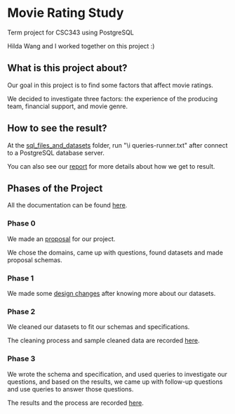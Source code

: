 # Movie Rating Study
Term project for CSC343 using PostgreSQL

Hilda Wang and I worked together on this project :)

## What is this project about?
Our goal in this project is to find some factors that affect movie ratings.

We decided to investigate three factors: the experience of the producing team, financial support, and movie genre.

## How to see the result?
At the [sql_files_and_datasets](https://github.com/yiyi-z/Project-CSC343-SQL-MovieRating/tree/main/sql_files_and_datasets) folder, run "\i queries-runner.txt" after connect to a PostgreSQL database server.

You can also see our [report](https://github.com/yiyi-z/Project-CSC343-SQL-MovieRating/blob/main/documentation/3-Investigation%20Process%20and%20Result.pdf) for more details about how we get to result.

## Phases of the Project
All the documentation can be found [here](https://github.com/yiyi-z/Project-CSC343-SQL-MovieRating/tree/main/documentation).

### Phase 0

We made an [proposal](https://github.com/yiyi-z/Project-CSC343-SQL-MovieRating/blob/main/documentation/0-Project%20Proposal.pdf) for our project.

We chose the domains, came up with questions, found datasets and made proposal schemas.

### Phase 1

We made some [design changes](https://github.com/yiyi-z/Project-CSC343-SQL-MovieRating/blob/main/documentation/1-Design%20Changes.pdf) after knowing more about our datasets.

### Phase 2

We cleaned our datasets to fit our schemas and specifications.

The cleaning process and sample cleaned data are recorded [here](https://github.com/yiyi-z/Project-CSC343-SQL-MovieRating/blob/main/documentation/2-Data%20Cleaning.pdf).

### Phase 3

We wrote the schema and specification, and used queries to investigate our questions, and based on the results, we came up with follow-up questions and use queries to answer those questions.

The results and the process are recorded [here](https://github.com/yiyi-z/Project-CSC343-SQL-MovieRating/blob/main/documentation/3-Investigation%20Process%20and%20Result.pdf).
